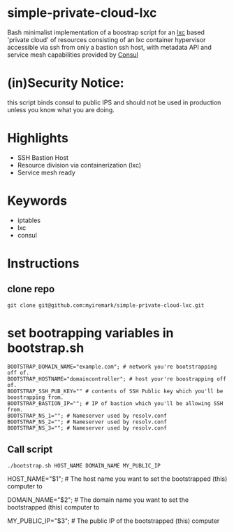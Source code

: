 # simple-private-cloud-lxc

Bash minimalist implementation of a boostrap script for an [lxc](https://linuxcontainers.org/) based 'private cloud' of resources consisting of an lxc container hypervisor accessible via ssh from only a bastion ssh host, with metadata API and service mesh capabilities provided by [Consul](consul.io)

# (in)Security Notice:

this script binds consul to public IPS and should not be used in production unless you know what you are doing.

# Highlights

- SSH Bastion Host
- Resource division via containerization (lxc)
- Service mesh ready

# Keywords

- iptables
- lxc
- consul

# Instructions

## clone repo

```
git clone git@github.com:myiremark/simple-private-cloud-lxc.git
```
# set bootrapping variables in bootstrap.sh
```
BOOTSTRAP_DOMAIN_NAME="example.com"; # network you're bootstrapping off of.
BOOTSTRAP_HOSTNAME="domaincontroller"; # host your're boostrapping off of.
BOOTSTRAP_SSH_PUB_KEY="" # contents of SSH Public key which you'll be boostrapping from.
BOOTSTRAP_BASTION_IP=""; # IP of bastion which you'll be allowing SSH from.
BOOTSTRAP_NS_1=""; # Nameserver used by resolv.conf
BOOTSTRAP_NS_2=""; # Nameserver used by resolv.conf
BOOTSTRAP_NS_3=""; # Nameserver used by resolv.conf
```
## Call script
```
./bootstrap.sh HOST_NAME DOMAIN_NAME MY_PUBLIC_IP
```

HOST_NAME="$1"; # The host name you want to set the bootstrapped (this) computer to

DOMAIN_NAME="$2"; # The domain name you want to set the bootstrapped (this) computer to

MY_PUBLIC_IP="$3"; # The public IP of the bootstrapped (this) computer
